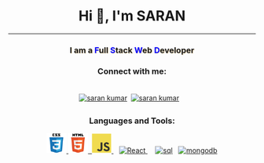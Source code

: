 
<body>
    <h1 style='text-align:center'>Hi 👋, I'm SARAN</h1>
    <hr>
    <h3 style='text-align:center; text-shadow: 1px 1px 1px wheat;'> I am a <span style="color:blue;">F</span style="color:blue;" >ull <span style="color:blue;">S</span style="color:blue;">tack <span style="color:blue;">W</span>eb <span style="color:blue;">D</span>eveloper</h3>
<h3 style='text-align:center'>Connect with me:</h3>
<p style='text-align:center'>
<a href="https://www.linkedin.com/in/saran-kumar-17563a250/" target="blank"><img style='text-align:center'; src="https://raw.githubusercontent.com/rahuldkjain/github-profile-readme-generator/master/src/images/icons/Social/linked-in-alt.svg" alt="saran kumar" height="30" width="40" /></a>&nbsp;
<a href="https://www.facebook.com/profile.php?id=100009111732920" target="blank"><img style='text-align:center'; src="https://raw.githubusercontent.com/rahuldkjain/github-profile-readme-generator/master/src/images/icons/Social/facebook.svg" alt="saran kumar" height="30" width="40" /></a>&nbsp;&nbsp;&nbsp;
<a href="https://www.instagram.com/_charan_tsk_/"><i class="fa-brands fa-instagram" style="font-size: 35px; color:darkmagenta;"></i></a>

</p>

<h3 style='text-align:center'>Languages and Tools:</h3>
<p style='text-align:center'> <a href="https://www.w3schools.com/css/" target="_blank" rel="noreferrer"> <img src="https://raw.githubusercontent.com/devicons/devicon/master/icons/css3/css3-original-wordmark.svg" alt="css3" width="40" height="40"/> </a> <a href="https://www.w3.org/html/" target="_blank" rel="noreferrer"> <img src="https://raw.githubusercontent.com/devicons/devicon/master/icons/html5/html5-original-wordmark.svg" alt="html5" width="40" height="40"/>&nbsp; </a> <a href="https://developer.mozilla.org/en-US/docs/Web/JavaScript" target="_blank" rel="noreferrer"> <img src="https://raw.githubusercontent.com/devicons/devicon/master/icons/javascript/javascript-original.svg" alt="javascript" width="40" height="40"/> </a>&nbsp;&nbsp; 
<a href="https://react.dev/learn" target="_blank" rel="noreferrer"> <img src="https://cdn.worldvectorlogo.com/logos/react-1.svg" alt="React" width="40" height="40"/> </a>&nbsp;&nbsp;&nbsp;
<a href="https://www.w3schools.com/sql/"><img src="https://encrypted-tbn0.gstatic.com/images?q=tbn:ANd9GcTrq1sdnsoGOd8El8eQ09LA3hJWtiCrPP-S4_l6hCqlhb_tjOoRxKqoF_AG10Zy-TwTfWc&usqp=CAU" alt="sql" alt="sql" width="40" height="40"></a>&nbsp;&nbsp;
<a href="https://www.mongodb.com/cloud/atlas/lp/try4?utm_content=rlsavisitor&utm_source=google&utm_campaign=search_gs_pl_evergreen_atlas_core_retarget-brand_gic-null_apac-all_ps-all_desktop_eng_lead&utm_term=mongodb&utm_medium=cpc_paid_search&utm_ad=e&utm_ad_campaign_id=14412646476&adgroup=131761130812&cq_cmp=14412646476&gad_source=1&gclid=Cj0KCQiAtaOtBhCwARIsAN_x-3IWY7kWla_KBYQtxLmu6NOHQE4JhRNqH0fz7OM5aN8gYQuyY0EovfUaAgppEALw_wcB"><img src="https://cdn.worldvectorlogo.com/logos/mongodb-icon-2.svg" alt="mongodb" alt="React" width="40" height="40"></a>
</p>
</body>

</html>
